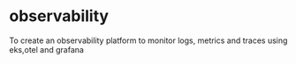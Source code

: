 # observability
To create an observability platform to monitor logs, metrics and traces using eks,otel and grafana
